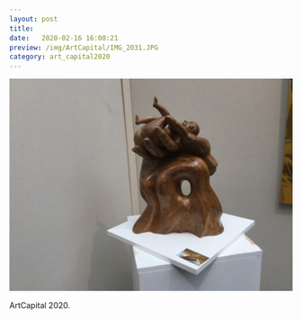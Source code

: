 ```yaml
---
layout: post
title:  
date:   2020-02-16 16:00:21
preview: /img/ArtCapital/IMG_2031.JPG
category: art_capital2020
---
```


![Picture 1](/img/ArtCapital/IMG_2031.JPG) 


ArtCapital 2020.


